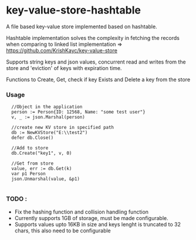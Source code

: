 # key-value-store-hashtable
A file based key-value store implemented based on hashtable. 

Hashtable implementation solves the complexity in fetching the records when comparing to linked list implementation => https://github.com/KrishKayc/key-value-store

Supports string keys and json values, concurrent read and writes from the store and 'eviction' of keys with expiration time.

Functions to Create, Get, check if key Exists and Delete a key from the store

### Usage

```
  //Object in the application
  person := Person{ID: 12568, Name: "some test user"}
  v, _ := json.Marshal(person)
  
  //create new KV store in specified path
  db := NewKVStore("E:\\test2")
  defer db.Close()
  
  //Add to store
  db.Create("key1", v, 0)
  
  //Get from store
  value, err := db.Get(k)
  var p1 Person
  json.Unmarshal(value, &p1)
  
  ```

### TODO :

- Fix the hashing function and collision handling function
- Currently supports 1GB of storage, must be made configurable.
- Supports values upto 16KB in size and keys lenght is truncated to 32 chars, this also need to be configurable

